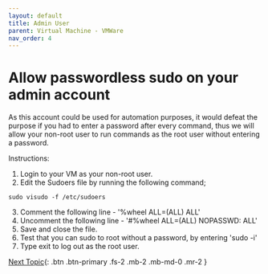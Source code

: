 ```yaml
---
layout: default
title: Admin User
parent: Virtual Machine - VMWare
nav_order: 4
---
```


# Allow passwordless sudo on your admin account

As this account could be used for automation purposes, it would defeat the purpose if you had to enter a password after every command, thus we will allow your non-root user to run commands as the root user without entering a password.

Instructions:
 1. Login to your VM as your non-root user.
 2. Edit the Sudoers file by running the following command;
 ```
sudo visudo -f /etc/sudoers
```
 3. Comment the following line - '%wheel ALL=(ALL)  ALL'
 4. Uncomment the following line - '#%wheel ALL=(ALL)  NOPASSWD: ALL'
 5. Save and close the file.
 6. Test that you can sudo to root without a password, by entering 'sudo -i'
 7. Type exit to log out as the root user.
 
 [Next Topic](./os_update.md){: .btn .btn-primary .fs-2 .mb-2 .mb-md-0 .mr-2 }
